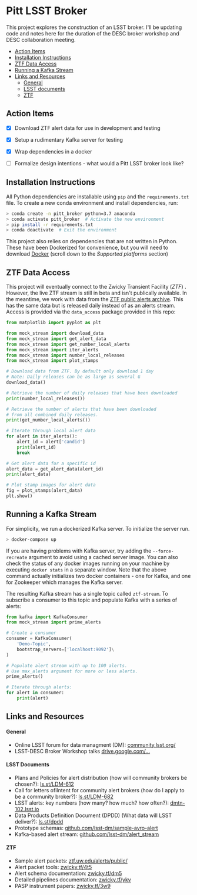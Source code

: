 # Pitt LSST Broker

This project explores the construction of an LSST broker. I'll be updating code and notes here for the duration of the DESC broker workshop and DESC collaboration meeting.

- [Action Items](#action-items)
- [Installation Instructions](#installation-instructions)
- [ZTF Data Access](#ztf-data-access)
- [Running a Kafka Stream](#running-a-kafka-stream)
- [Links and Resources](#links-and-resources)
    + [General](#general)
    + [LSST documents](#lsst-documents)
    + [ZTF](#ztf)



## Action Items

- [x] Download ZTF alert data for use in development and testing
- [x] Setup a rudimentary Kafka server for testing
- [x] Wrap dependencies in a docker
- [ ] Formalize design intentions - what would a Pitt LSST broker look like?



## Installation Instructions

All Python dependencies are installable using `pip` and the `requirements.txt` file. To create a new conda environment and install dependencies, run:

```bash
> conda create -n pitt_broker python=3.7 anaconda
> conda activate pitt_broker  # Activate the new environment
> pip install -r requirements.txt
> conda deactivate  # Exit the environment
```

This project also relies on dependencies that are not written in Python. These have been Dockerized for convenience, but you will need to download [Docker](https://docs.docker.com/install/) (scroll down to the *Supported platforms* section)



## ZTF Data Access

This project will eventually connect to the Zwicky Transient Facility (*ZTF*) . However, the live ZTF stream is still in beta and isn't publically available. In the meantime, we work with data from the [ZTF public alerts archive](https://ztf.uw.edu/alerts/public/). This has the same data but is released daily instead of as an alerts stream. Access is provided via the `data_access` package provided in this repo:

```python
from matplotlib import pyplot as plt

from mock_stream import download_data
from mock_stream import get_alert_data
from mock_stream import get_number_local_alerts
from mock_stream import iter_alerts
from mock_stream import number_local_releases
from mock_stream import plot_stamps

# Download data from ZTF. By default only download 1 day
# Note: Daily releases can be as large as several G
download_data()

# Retrieve the number of daily releases that have been downloaded
print(number_local_releases())

# Retrieve the number of alerts that have been downloaded
# from all combined daily releases.
print(get_number_local_alerts())

# Iterate through local alert data
for alert in iter_alerts():
    alert_id = alert['candid']
    print(alert_id)
    break

# Get alert data for a specific id
alert_data = get_alert_data(alert_id)
print(alert_data)

# Plot stamp images for alert data
fig = plot_stamps(alert_data)
plt.show()

```



## Running a Kafka Stream

For simplicity, we run a dockerized Kafka server. To initialize the server run.

```bash
> docker-compose up 
```

If you are having problems with Kafka server, try adding the `--force-recreate` argument to avoid using a cached server image. You can also check the status of any docker images running on your machine by executing `docker stats` in a separate window. Note that the above command actually initializes two docker containers - one for Kafka, and one for Zookeeper which manages the Kafka server.



The resulting Kafka stream has a single topic called `ztf-stream`. To subscribe a consumer to this topic and populate Kafka with a series of alerts:

```python
from kafka import KafkaConsumer
from mock_stream import prime_alerts

# Create a consumer
consumer = KafkaConsumer(
    'Demo-Topic',
    bootstrap_servers=['localhost:9092']\
)

# Populate alert stream with up to 100 alerts.
# Use max_alerts argument for more or less alerts.
prime_alerts()

# Iterate through alerts:
for alert in consumer:
    print(alert)

```

## Links and Resources

#### General

- Online LSST forum for data managment (DM): [community.lsst.org/](https://community.lsst.org/)
- LSST-DESC Broker Workshop talks [drive.google.com/...](https://drive.google.com/drive/folders/1sjYXbdwTID3VnzZNAkcjLbjRfpwNaO_n?usp=sharing) 



#### LSST Documents

- Plans and Policies for alert distribution (how will community brokers be chosen?): [ls.st/LDM-612](https://ls.st/LDM-612)
- Call for letters ofiIntent for community alert brokers (how do I apply to be a community broker?): [ls.st/LDM-682](https://ls.st/LDM-682)
- LSST alerts: key numbers (how many? how much? how often?): [dmtn-102.lsst.io](https://dmtn-102.lsst.io)
- Data Products Definition Document (DPDD) (What data will LSST deliver?): [ls.st/dpdd](https://ls.st/dpdd)
- Prototype schemas: [github.com/lsst-dm/sample-avro-alert](https://github.com/lsst-dm/sample-avro-alert)
- Kafka-based alert stream: [github.com/lsst-dm/alert_stream](https://github.com/lsst-dm/alert_stream)



#### ZTF

- Sample alert packets: [ztf.uw.edu/alerts/public/](https://ztf.uw.edu/alerts/public/)
- Alert packet tools: [zwicky.tf/4t5](https://zwicky.tf/4t5)
- Alert schema documentation: [zwicky.tf/dm5](https://zwicky.tf/dm5)
- Detailed pipelines documentation: [zwicky.tf/ykv](https://zwicky.tf/ykv)
- PASP instrument papers: [zwicky.tf/3w9](https://zwicky.tf/3w9)
